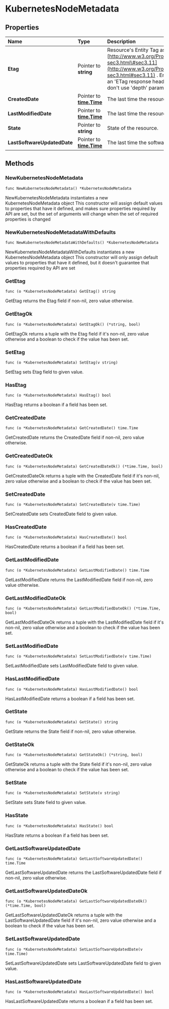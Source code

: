 # KubernetesNodeMetadata

## Properties

| Name | Type | Description | Notes |
| :--- | :--- | :--- | :--- |
| **Etag** | Pointer to **string** | Resource's Entity Tag as defined in [http://www.w3.org/Protocols/rfc2616/rfc2616-sec3.html\#sec3.11](http://www.w3.org/Protocols/rfc2616/rfc2616-sec3.html#sec3.11) . Entity Tag is also added as an 'ETag response header to requests which don't use 'depth' parameter. | \[optional\] \[readonly\] |
| **CreatedDate** | Pointer to [**time.Time**](https://github.com/ionos-cloud/sdk-go/tree/5bc758a50995faf1991f97144241d925c7bba695/docs/time.Time.md) | The last time the resource was created | \[optional\] \[readonly\] |
| **LastModifiedDate** | Pointer to [**time.Time**](https://github.com/ionos-cloud/sdk-go/tree/5bc758a50995faf1991f97144241d925c7bba695/docs/time.Time.md) | The last time the resource has been modified | \[optional\] \[readonly\] |
| **State** | Pointer to **string** | State of the resource. | \[optional\] \[readonly\] |
| **LastSoftwareUpdatedDate** | Pointer to [**time.Time**](https://github.com/ionos-cloud/sdk-go/tree/5bc758a50995faf1991f97144241d925c7bba695/docs/time.Time.md) | The last time the software updated on node. | \[optional\] \[readonly\] |

## Methods

### NewKubernetesNodeMetadata

`func NewKubernetesNodeMetadata() *KubernetesNodeMetadata`

NewKubernetesNodeMetadata instantiates a new KubernetesNodeMetadata object This constructor will assign default values to properties that have it defined, and makes sure properties required by API are set, but the set of arguments will change when the set of required properties is changed

### NewKubernetesNodeMetadataWithDefaults

`func NewKubernetesNodeMetadataWithDefaults() *KubernetesNodeMetadata`

NewKubernetesNodeMetadataWithDefaults instantiates a new KubernetesNodeMetadata object This constructor will only assign default values to properties that have it defined, but it doesn't guarantee that properties required by API are set

### GetEtag

`func (o *KubernetesNodeMetadata) GetEtag() string`

GetEtag returns the Etag field if non-nil, zero value otherwise.

### GetEtagOk

`func (o *KubernetesNodeMetadata) GetEtagOk() (*string, bool)`

GetEtagOk returns a tuple with the Etag field if it's non-nil, zero value otherwise and a boolean to check if the value has been set.

### SetEtag

`func (o *KubernetesNodeMetadata) SetEtag(v string)`

SetEtag sets Etag field to given value.

### HasEtag

`func (o *KubernetesNodeMetadata) HasEtag() bool`

HasEtag returns a boolean if a field has been set.

### GetCreatedDate

`func (o *KubernetesNodeMetadata) GetCreatedDate() time.Time`

GetCreatedDate returns the CreatedDate field if non-nil, zero value otherwise.

### GetCreatedDateOk

`func (o *KubernetesNodeMetadata) GetCreatedDateOk() (*time.Time, bool)`

GetCreatedDateOk returns a tuple with the CreatedDate field if it's non-nil, zero value otherwise and a boolean to check if the value has been set.

### SetCreatedDate

`func (o *KubernetesNodeMetadata) SetCreatedDate(v time.Time)`

SetCreatedDate sets CreatedDate field to given value.

### HasCreatedDate

`func (o *KubernetesNodeMetadata) HasCreatedDate() bool`

HasCreatedDate returns a boolean if a field has been set.

### GetLastModifiedDate

`func (o *KubernetesNodeMetadata) GetLastModifiedDate() time.Time`

GetLastModifiedDate returns the LastModifiedDate field if non-nil, zero value otherwise.

### GetLastModifiedDateOk

`func (o *KubernetesNodeMetadata) GetLastModifiedDateOk() (*time.Time, bool)`

GetLastModifiedDateOk returns a tuple with the LastModifiedDate field if it's non-nil, zero value otherwise and a boolean to check if the value has been set.

### SetLastModifiedDate

`func (o *KubernetesNodeMetadata) SetLastModifiedDate(v time.Time)`

SetLastModifiedDate sets LastModifiedDate field to given value.

### HasLastModifiedDate

`func (o *KubernetesNodeMetadata) HasLastModifiedDate() bool`

HasLastModifiedDate returns a boolean if a field has been set.

### GetState

`func (o *KubernetesNodeMetadata) GetState() string`

GetState returns the State field if non-nil, zero value otherwise.

### GetStateOk

`func (o *KubernetesNodeMetadata) GetStateOk() (*string, bool)`

GetStateOk returns a tuple with the State field if it's non-nil, zero value otherwise and a boolean to check if the value has been set.

### SetState

`func (o *KubernetesNodeMetadata) SetState(v string)`

SetState sets State field to given value.

### HasState

`func (o *KubernetesNodeMetadata) HasState() bool`

HasState returns a boolean if a field has been set.

### GetLastSoftwareUpdatedDate

`func (o *KubernetesNodeMetadata) GetLastSoftwareUpdatedDate() time.Time`

GetLastSoftwareUpdatedDate returns the LastSoftwareUpdatedDate field if non-nil, zero value otherwise.

### GetLastSoftwareUpdatedDateOk

`func (o *KubernetesNodeMetadata) GetLastSoftwareUpdatedDateOk() (*time.Time, bool)`

GetLastSoftwareUpdatedDateOk returns a tuple with the LastSoftwareUpdatedDate field if it's non-nil, zero value otherwise and a boolean to check if the value has been set.

### SetLastSoftwareUpdatedDate

`func (o *KubernetesNodeMetadata) SetLastSoftwareUpdatedDate(v time.Time)`

SetLastSoftwareUpdatedDate sets LastSoftwareUpdatedDate field to given value.

### HasLastSoftwareUpdatedDate

`func (o *KubernetesNodeMetadata) HasLastSoftwareUpdatedDate() bool`

HasLastSoftwareUpdatedDate returns a boolean if a field has been set.

